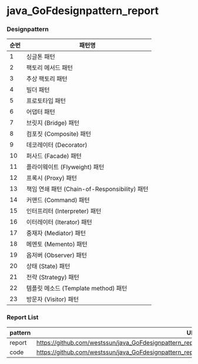 # java_GoFdesignpattern_report
### Designpattern
| 순번  | 패턴명                | 
|-----|--------------------|
| 1   | 싱글톤 패턴             |
| 2   | 팩토리 메서드 패턴         |
| 3   | 추상 팩토리 패턴          |
| 4   | 빌더 패턴              |
| 5   | 프로토타입 패턴           |
| 6   | 어댑터 패턴             |
| 7   | 브릿지 (Bridge) 패턴    |
| 8   | 컴포짓 (Composite) 패턴 |
| 9   | 데코레이터 (Decorator)                 |
| 10  | 퍼사드 (Facade) 패턴                 |
| 11  | 플라이웨이트 (Flyweight) 패턴                 |
| 12  | 프록시 (Proxy) 패턴                 |
| 13  | 책임 연쇄 패턴 (Chain-of-Responsibility) 패턴                 |
| 14  | 커맨드 (Command) 패턴                 |
| 15  | 인터프리터 (Interpreter) 패턴                 |
| 16  | 이터레이터 (Iterator) 패턴                 |
| 17  | 중재자 (Mediator) 패턴                 |
| 18  | 메멘토 (Memento) 패턴                 |
| 19  | 옵저버 (Observer) 패턴                 |
| 20  | 상태 (State) 패턴                 |
| 21  | 전략 (Strategy) 패턴        |
| 22  | 템플릿 메소드 (Template method) 패턴                 |
| 23  | 방문자 (Visitor) 패턴                 |

### Report List
| pattern | URL                            | 
|---------|--------------------------------|
| report  | https://github.com/westssun/java_GoFdesignpattern_report/tree/master/report |
| code    | https://github.com/westssun/java_GoFdesignpattern_report/tree/master/src/main/java/com/designpattern/report |
